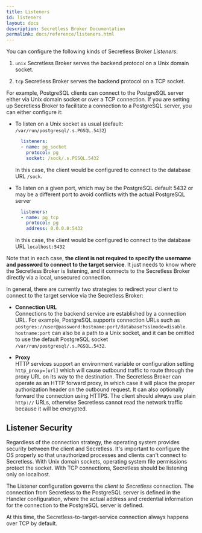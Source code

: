 ```yaml
---
title: Listeners
id: listeners
layout: docs
description: Secretless Broker Documentation
permalink: docs/reference/listeners.html
---
```


You can configure the following kinds of Secretless Broker *Listeners*:

1) `unix` Secretless Broker serves the backend protocol on a Unix domain socket.

2) `tcp` Secretless Broker serves the backend protocol on a TCP socket.

For example, PostgreSQL clients can connect to the PostgreSQL server either via Unix domain socket or over a TCP connection. If you are setting up Secretless Broker to facilitate a connection to a PostgreSQL server, you can either configure it:

- To listen on a Unix socket as usual (default: `/var/run/postgresql/.s.PGSQL.5432`)

  ```yml
    listeners:
    - name: pg_socket
      protocol: pg
      socket: /sock/.s.PGSQL.5432
  ```
  In this case, the client would be configured to connect to the database URL `/sock`.

- To listen on a given port, which may be the PostgreSQL default 5432 or may be a different port to avoid conflicts with the actual PostgreSQL server

  ```yml
    listeners:
    - name: pg_tcp
      protocol: pg
      address: 0.0.0.0:5432
  ```
  In this case, the client would be configured to connect to the database URL `localhost:5432`


Note that in each case, **the client is not required to specify the username and password to connect to the target service**. It just needs to know where the Secretless Broker is listening, and it connects to the Secretless Broker directly via a local, unsecured connection.

In general, there are currently two strategies to redirect your client to connect to the target service via the Secretless Broker:

- **Connection URL**
    <br/>
    Connections to the backend service are established by a connection URL. For example, PostgreSQL supports connection URLs such as `postgres://user@password:hostname:port/database?sslmode=disable`. `hostname:port` can also be a path to a Unix socket, and it can be omitted to use the default PostgreSQL socket `/var/run/postgresql/.s.PGSQL.5432`.

- **Proxy**
    <br/>
    HTTP services support an environment variable or configuration setting `http_proxy=[url]` which will cause outbound traffic to route through the proxy URL on its way to the destination. The Secretless Broker can operate as an HTTP forward proxy, in which case it will place the proper authorization header on the outbound request. It can also optionally forward the connection using HTTPS. The client should always use plain `http://` URLs, otherwise Secretless cannot read the network traffic because it will be encrypted.

## Listener Security

Regardless of the connection strategy, the operating system provides security between the client and Secretless. It's important to configure the OS properly so that unauthorized processes and clients can't connect to Secretless. With Unix domain sockets, operating system file permissions protect the socket. With TCP connections, Secretless should be listening only on localhost.

The Listener configuration governs the _client to Secretless_ connection. The connection from Secretless to the PostgreSQL server is defined in the Handler configuration, where the actual address and credential information for the connection to the PostgreSQL server is defined.

At this time, the Secretless-to-target-service connection always happens over TCP by default.
